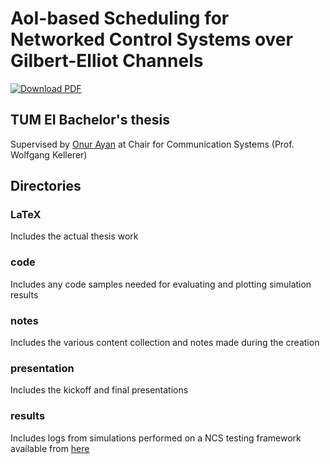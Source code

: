 AoI-based Scheduling for Networked Control Systems over Gilbert-Elliot Channels
===
[![Download
PDF](https://img.shields.io/badge/Download-PDF-green)](https://github.com/heliumind/bsc-thesis/releases/download/final/BA_He.pdf)

## TUM EI Bachelor's thesis
Supervised by [Onur Ayan](https://www.ei.tum.de/lkn/team/mitarbeiter/ayan-onur/)
at Chair for Communication Systems (Prof. Wolfgang Kellerer)

## Directories
### LaTeX
Includes the actual thesis work
### code
Includes any code samples needed for evaluating and plotting simulation results
### notes
Includes the various content collection and notes made during the creation
### presentation
Includes the kickoff and final presentations
### results
Includes logs from simulations performed on a NCS testing framework available
from [here](https://github.com/oayan/finite_horizon_scheduling)
